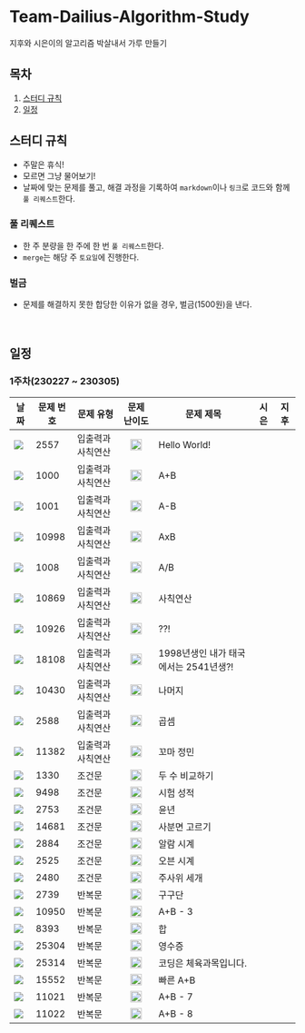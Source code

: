 # Team-Dailius-Algorithm-Study
지후와 시은이의 알고리즘 박살내서 가루 만들기

## 목차
1. [스터디 규칙](#스터디-규칙)
2. [일정](#일정)

## 스터디 규칙
- 주말은 휴식!
- 모르면 그냥 물어보기!
- 날짜에 맞는 문제를 풀고, 해결 과정을 기록하여 `markdown`이나 `링크`로 코드와 함께 `풀 리퀘스트`한다.
### 풀 리퀘스트
- 한 주 분량을 한 주에 한 번 `풀 리퀘스트`한다.
- `merge`는 해당 주 `토요일`에 진행한다.
### 벌금
- 문제를 해결하지 못한 합당한 이유가 없을 경우, 벌금(1500원)을 낸다.

<br>

## 일정
### 1주차(230227 ~ 230305)

|날짜|문제 번호|문제 유형|문제 난이도|문제 제목|시은|지후|
|--|--|--|--|--|--|--|
|<img src="https://img.shields.io/badge/230227-9370DB?style=for-the-badge">|2557|입출력과 사칙연산|<center><img src="https://static.solved.ac/tier_small/1.svg" width="20px"/></center>|Hello World!|||
|<img src="https://img.shields.io/badge/230227-9370DB?style=for-the-badge">|1000|입출력과 사칙연산|<center><img src="https://static.solved.ac/tier_small/1.svg" width="20px"/></center>|A+B||||
|<img src="https://img.shields.io/badge/230227-9370DB?style=for-the-badge">|1001|입출력과 사칙연산|<center><img src="https://static.solved.ac/tier_small/1.svg" width="20px"/></center>|A-B|||
|<img src="https://img.shields.io/badge/230227-9370DB?style=for-the-badge">|10998|입출력과 사칙연산|<center><img src="https://static.solved.ac/tier_small/1.svg" width="20px"/></center>|AxB|||
|<img src="https://img.shields.io/badge/230227-9370DB?style=for-the-badge">|1008|입출력과 사칙연산|<center><img src="https://static.solved.ac/tier_small/1.svg" width="20px"/></center>|A/B|||
|<img src="https://img.shields.io/badge/230227-9370DB?style=for-the-badge">|10869|입출력과 사칙연산|<center><img src="https://static.solved.ac/tier_small/1.svg" width="20px"/></center>|사칙연산|||
|<img src="https://img.shields.io/badge/230228-AFEEEE?style=for-the-badge">|10926|입출력과 사칙연산|<center><img src="https://static.solved.ac/tier_small/1.svg" width="20px"/></center>|??!|||
|<img src="https://img.shields.io/badge/230228-AFEEEE?style=for-the-badge">|18108|입출력과 사칙연산|<center><img src="https://static.solved.ac/tier_small/1.svg" width="20px"/></center>|1998년생인 내가 태국에서는 2541년생?!|||
|<img src="https://img.shields.io/badge/230228-AFEEEE?style=for-the-badge">|10430|입출력과 사칙연산|<center><img src="https://static.solved.ac/tier_small/1.svg" width="20px"/></center>|나머지|||
|<img src="https://img.shields.io/badge/230228-AFEEEE?style=for-the-badge">|2588|입출력과 사칙연산|<center><img src="https://static.solved.ac/tier_small/3.svg" width="20px"/></center>|곱셈|||
|<img src="https://img.shields.io/badge/230228-AFEEEE?style=for-the-badge">|11382|입출력과 사칙연산|<center><img src="https://static.solved.ac/tier_small/1.svg" width="20px"/></center>|꼬마 정민|||
|<img src="https://img.shields.io/badge/230301-DDA0DD?style=for-the-badge">|1330|조건문|<center><img src="https://static.solved.ac/tier_small/1.svg" width="20px"/></center>|두 수 비교하기|||
|<img src="https://img.shields.io/badge/230301-DDA0DD?style=for-the-badge">|9498|조건문|<center><img src="https://static.solved.ac/tier_small/1.svg" width="20px"/></center>|시험 성적|||
|<img src="https://img.shields.io/badge/230301-DDA0DD?style=for-the-badge">|2753|조건문|<center><img src="https://static.solved.ac/tier_small/1.svg" width="20px"/></center>|윤년|||
|<img src="https://img.shields.io/badge/230301-DDA0DD?style=for-the-badge">|14681|조건문|<center><img src="https://static.solved.ac/tier_small/1.svg" width="20px"/></center>|사분면 고르기|||
|<img src="https://img.shields.io/badge/230301-DDA0DD?style=for-the-badge">|2884|조건문|<center><img src="https://static.solved.ac/tier_small/3.svg" width="20px"/></center>|알람 시계|||
|<img src="https://img.shields.io/badge/230302-F8E77F?style=for-the-badge">|2525|조건문|<center><img src="https://static.solved.ac/tier_small/3.svg" width="20px"/></center>|오븐 시계|||
|<img src="https://img.shields.io/badge/230302-F8E77F?style=for-the-badge">|2480|조건문|<center><img src="https://static.solved.ac/tier_small/2.svg" width="20px"/></center>|주사위 세개|||
|<img src="https://img.shields.io/badge/230302-F8E77F?style=for-the-badge">|2739|반복문|<center><img src="https://static.solved.ac/tier_small/1.svg" width="20px"/></center>|구구단|||
|<img src="https://img.shields.io/badge/230302-F8E77F?style=for-the-badge">|10950|반복문|<center><img src="https://static.solved.ac/tier_small/1.svg" width="20px"/></center>|A+B - 3|||
|<img src="https://img.shields.io/badge/230302-F8E77F?style=for-the-badge">|8393|반복문|<center><img src="https://static.solved.ac/tier_small/1.svg" width="20px"/></center>|합|||
|<img src="https://img.shields.io/badge/230303-72C6A5?style=for-the-badge">|25304|반복문|<center><img src="https://static.solved.ac/tier_small/1.svg" width="20px"/></center>|영수증|||
|<img src="https://img.shields.io/badge/230303-72C6A5?style=for-the-badge">|25314|반복문|<center><img src="https://static.solved.ac/tier_small/1.svg" width="20px"/></center>|코딩은 체육과목입니다.|||
|<img src="https://img.shields.io/badge/230303-72C6A5?style=for-the-badge">|15552|반복문|<center><img src="https://static.solved.ac/tier_small/2.svg" width="20px"/></center>|빠른 A+B|||
|<img src="https://img.shields.io/badge/230303-72C6A5?style=for-the-badge">|11021|반복문|<center><img src="https://static.solved.ac/tier_small/1.svg" width="20px"/></center>|A+B - 7|||
|<img src="https://img.shields.io/badge/230303-72C6A5?style=for-the-badge">|11022|반복문|<center><img src="https://static.solved.ac/tier_small/1.svg" width="20px"/></center>|A+B - 8|||